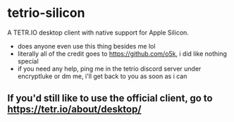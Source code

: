 # tetrio-silicon
A TETR.IO desktop client with native support for Apple Silicon.
- does anyone even use this thing besides me lol
- literally all of the credit goes to https://github.com/o5k, i did like nothing special
- if you need any help, ping me in the tetrio discord server under encryptluke or dm me, i'll get back to you as soon as i can
## If you'd still like to use the official client, go to https://tetr.io/about/desktop/
